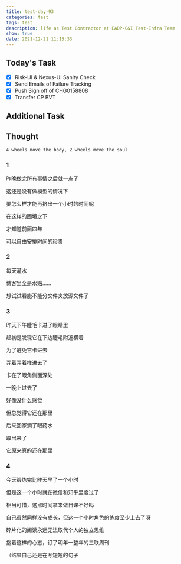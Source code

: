 ```yaml
---
title: test-day-93
categories: test
tags: test
description: life as Test Contractor at EADP-C&I Test-Infra Team
show: true
date: 2021-12-21 11:15:33
---
```

## Today's Task
- [x] Risk-UI & Nexus-UI Sanity Check
- [x] Send Emails of Failure Tracking
- [x] Push Sign off of CHG0158808
- [x] Transfer CP BVT

## Additional Task 

## Thought
```
4 wheels move the body, 2 wheels move the soul
```
### 1

昨晚做完所有事情之后就一点了

这还是没有做模型的情况下

要怎么样才能再挤出一个小时的时间呢

在这样的困境之下

才知道前面四年

可以自由安排时间的珍贵

### 2

每天灌水

博客里全是水贴……

想试试看能不能分文件夹放源文件了

### 3

昨天下午睫毛卡进了眼睛里

起初是发现它在下边睫毛附近横着

为了避免它卡进去

弄着弄着推进去了

卡在了眼角侧面深处

一晚上过去了

好像没什么感觉

但总觉得它还在那里

后来回家滴了眼药水

取出来了

它原来真的还在那里

### 4

今天锻炼完比昨天早了一个小时

但是这一个小时就在微信和知乎里度过了

相当可惜，这点时间拿来做日课不好吗

自己虽然同样没有成长，但这一个小时角色的练度至少上去了呀

碎片化的阅读永远无法取代个人的独立思维

抱着这样的心态，订了明年一整年的三联周刊

（结果自己还是在写短短的句子
